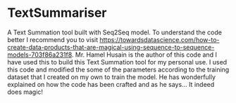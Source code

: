 # TextSummariser
A Text Summation tool built with Seq2Seq model.
To understand the code better I recommend you to visit https://towardsdatascience.com/how-to-create-data-products-that-are-magical-using-sequence-to-sequence-models-703f86a231f8.
Mr. Hamel Husain is the author of this code and I have used this to build this Text Summation tool for my personal use. I used this code and modified the some of the parameters according to the training dataset that I created on my own to train the model. 
He has wonderfully explained on how the code has been crafted and as he says... It indeed does magic! 
